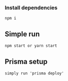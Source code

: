 ### Install dependencies
``` npm i ```

## Simple run 
``` npm start or yarn start ```

## Prisma setup
``` simply run 'prisma deploy' ```

